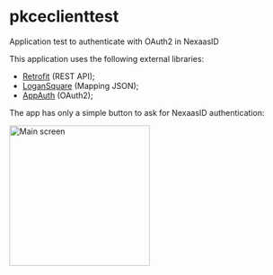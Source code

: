 # pkceclienttest

Application test to authenticate with OAuth2 in NexaasID


This application uses the following external libraries:

* [Retrofit](https://square.github.io/retrofit/) (REST API);
* [LoganSquare](https://github.com/bluelinelabs/LoganSquare) (Mapping JSON);
* [AppAuth](https://github.com/openid/AppAuth-Android) (OAuth2);



The app has only a simple button to ask for NexaasID authentication:

<img src="https://github.com/myfreecomm/nexaas-id-pkce-android-example/blob/master/main_screen.jpg" width="250" title="Main screen">
